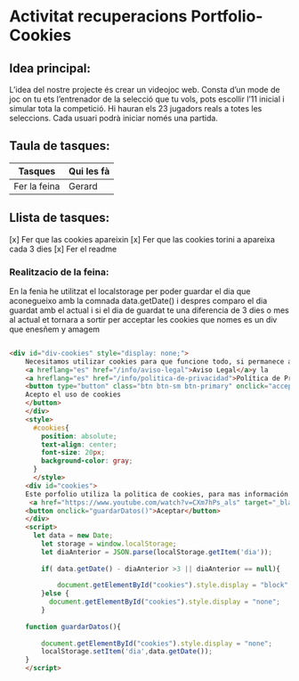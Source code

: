 # <a id="top">Activitat recuperacions Portfolio-Cookies</a>



## Idea principal: 
L’idea del nostre projecte és crear un videojoc web. Consta d’un mode de joc on tu ets l’entrenador de la selecció que tu vols, pots escollir l’11 inicial i simular 	tota la competició. Hi hauran els 23 jugadors reals a totes les seleccions. Cada usuari podrà iniciar només una partida.

## Taula de tasques: 

| Tasques | Qui les fà |
| ------ | ------ |
| Fer la feina | Gerard |



## Llista de tasques: 

[x] Fer que las cookies apareixin 
[x] Fer que las cookies torini a apareixa cada 3 dies
[x] Fer el readme





### Realitzacio de la feina: 

En la fenia he utilitzat el localstorage per poder guardar el dia que aconegueixo amb la comnada data.getDate() i despres comparo el dia guardat amb el actual 
i si el dia de guardat te una diferencia de 3 dies o mes al actual et tornara a sortir per acceptar les cookies que nomes es un div que enesñem y amagem

```html

<div id="div-cookies" style="display: none;">
    Necesitamos utilizar cookies para que funcione todo, si permanece aquí acepta su uso, más información en
    <a hreflang="es" href="/info/aviso-legal">Aviso Legal</a>y la
    <a hreflang="es" href="/info/politica-de-privacidad">Política de Privacidad</a>.
    <button type="button" class="btn btn-sm btn-primary" onclick="acceptCookies()">
    Acepto el uso de cookies
    </button>
    </div>
    <style>
      #cookies{
        position: absolute;
        text-align: center;
        font-size: 20px;
        background-color: gray;
      }
      </style>
    <div id="cookies">
    Este porfolio utiliza la politica de cookies, para mas información pulsa el siguiente vinculo
     <a href="https://www.youtube.com/watch?v=CXm7hPs_als" target="_blank">Politca de cookies</a>
    <button onclick="guardarDatos()">Aceptar</button>
    </div>
    <script>
      let data = new Date;
        let storage = window.localStorage;
        let diaAnterior = JSON.parse(localStorage.getItem('dia'));
    
        if( data.getDate() - diaAnterior >3 || diaAnterior == null){
            
            document.getElementById("cookies").style.display = "block";
        }else {
          document.getElementById("cookies").style.display = "none";
        }
    
    function guardarDatos(){
      
        document.getElementById("cookies").style.display = "none";
        localStorage.setItem('dia',data.getDate());
    }
    </script>

```



